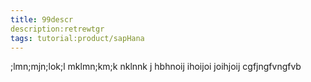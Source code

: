 ```yaml
---
title: 99descr
description:retrewtgr
tags: tutorial:product/sapHana
---
```

;lmn;mjn;lok;l
mklmn;km;k
nklnnk j hbhnoij ihoijoi joihjoij cgfjngfvngfvb
